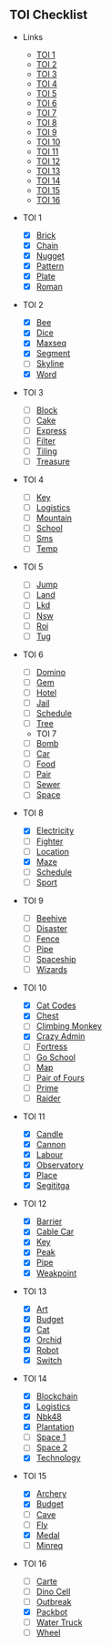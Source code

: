 ## TOI Checklist

- Links

  - [TOI 1](#toi-1)
  - [TOI 2](#toi-2)
  - [TOI 3](#toi-3)
  - [TOI 4](#toi-4)
  - [TOI 5](#toi-5)
  - [TOI 6](#toi-6)
  - [TOI 7](#toi-7)
  - [TOI 8](#toi-8)
  - [TOI 9](#toi-9)
  - [TOI 10](#toi-10)
  - [TOI 11](#toi-11)
  - [TOI 12](#toi-12)
  - [TOI 13](#toi-13)
  - [TOI 14](#toi-14)
  - [TOI 15](#toi-15)
  - [TOI 16](#toi-16)

- TOI 1

  - [x] [Brick](toi01_brick.cpp)
  - [x] [Chain](toi01_chain.cpp)
  - [x] [Nugget](toi01_nugget.cpp)
  - [x] [Pattern](toi01_pattern.cpp)
  - [x] [Plate](toi01_plate.cpp)
  - [x] [Roman](toi01_roman.cpp)

- TOI 2

  - [x] [Bee](toi02_bee.cpp)
  - [x] [Dice](toi02_dice.cpp)
  - [x] [Maxseq](toi02_maxseq.cpp)
  - [x] [Segment](toi02_segment.cpp)
  - [ ] [Skyline]()
  - [x] [Word](toi02_word.cpp)

- TOI 3

  - [ ] [Block]()
  - [ ] [Cake]()
  - [ ] [Express]()
  - [ ] [Filter]()
  - [ ] [Tiling]()
  - [ ] [Treasure]()

- TOI 4

  - [ ] [Key]()
  - [ ] [Logistics]()
  - [ ] [Mountain]()
  - [ ] [School]()
  - [ ] [Sms]()
  - [ ] [Temp]()

- TOI 5

  - [ ] [Jump]()
  - [ ] [Land]()
  - [ ] [Lkd]()
  - [ ] [Nsw]()
  - [ ] [Roi]()
  - [ ] [Tug]()

- TOI 6

  - [ ] [Domino]()
  - [ ] [Gem]()
  - [ ] [Hotel]()
  - [ ] [Jail]()
  - [ ] [Schedule]()
  - [ ] [Tree]()

  - TOI 7
  - [ ] [Bomb]()
  - [ ] [Car]()
  - [ ] [Food]()
  - [ ] [Pair]()
  - [ ] [Sewer]()
  - [ ] [Space]()

- TOI 8

  - [x] [Electricity](toi08_electricity.cpp)
  - [ ] [Fighter]()
  - [ ] [Location]()
  - [x] [Maze](toi08_maze.cpp)
  - [ ] [Schedule]()
  - [ ] [Sport]()

- TOI 9

  - [ ] [Beehive]()
  - [ ] [Disaster]()
  - [ ] [Fence]()
  - [ ] [Pipe]()
  - [ ] [Spaceship]()
  - [ ] [Wizards]()

- TOI 10

  - [x] [Cat Codes](toi10_catcodes.cpp)
  - [x] [Chest](toi10_chest.cpp)
  - [ ] [Climbing Monkey]()
  - [x] [Crazy Admin](toi10_crazyadmin.cpp)
  - [ ] [Fortress]()
  - [ ] [Go School]()
  - [ ] [Map]()
  - [ ] [Pair of Fours]()
  - [ ] [Prime]()
  - [ ] [Raider]()

- TOI 11

  - [x] [Candle](toi11_candle.cpp)
  - [x] [Cannon](toi11_cannon.cpp)
  - [x] [Labour](toi11_labor.cpp)
  - [x] [Observatory](toi11_observatory.cpp)
  - [x] [Place](toi11_place.cpp)
  - [x] [Segititga](toi11_segitiga.cpp)

- TOI 12

  - [x] [Barrier](toi12_barrier.cpp)
  - [x] [Cable Car](toi12_cablecar.cpp)
  - [x] [Key](toi12_key.cpp)
  - [x] [Peak](toi12_peak.cpp)
  - [x] [Pipe](toi12_pipe.cpp)
  - [x] [Weakpoint](toi12_weakpoint.cpp)

- TOI 13

  - [x] [Art](toi13_art.cpps)
  - [x] [Budget](toi13_budget.cpp)
  - [x] [Cat](toi13_cat.cpp)
  - [x] [Orchid](toi13_orchid.cpp)
  - [x] [Robot](toi13_robot.cpp)
  - [x] [Switch](toi13_switch.cpp)

- TOI 14

  - [x] [Blockchain](toi14_blockchain.cpp)
  - [x] [Logistics](toi14_logistics.cpp)
  - [x] [Nbk48](toi14_nbk48.cpp)
  - [x] [Plantation](toi14_plantation.cpp)
  - [ ] [Space 1]()
  - [ ] [Space 2]()
  - [x] [Technology](toi14_technology.cpp)

- TOI 15

  - [x] [Archery](toi15_archery.cpp)
  - [x] [Budget](toi15_budget.cpp)
  - [ ] [Cave]()
  - [ ] [Fly]()
  - [x] [Medal](toi15_medal.cpp)
  - [ ] [Minreq]()

- TOI 16
  - [ ] [Carte]()
  - [ ] [Dino Cell]()
  - [ ] [Outbreak]()
  - [x] [Packbot](toi16_packbot.cpp)
  - [ ] [Water Truck]()
  - [ ] [Wheel]()
